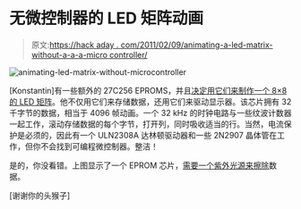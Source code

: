 # 无微控制器的 LED 矩阵动画

> 原文:[https://hack aday . com/2011/02/09/animating-a-led-matrix-without-a-a-a-micro controller/](https://hackaday.com/2011/02/09/animating-an-led-matrix-without-a-microcontroller/)

![](../Images/c83e0a3bb1f44156bf5fe190c5726408.png "animating-led-matrix-without-microcontroller")

[Konstantin]有一些额外的 27C256 EPROMS，并且[决定用它们来制作一个 8×8 的 LED 矩阵](http://www.konstant.in/?p=277)。他不仅用它们来存储数据，还用它们来驱动显示器。该芯片拥有 32 千字节的数据，相当于 4096 帧动画。一个 32 kHz 的时钟电路与一些纹波计数器一起工作，滚动存储数据的每个字节，打开列，同时吸收适当的行。当然，电流保护是必须的，因此有一个 ULN2308A 达林顿驱动器和一些 2N2907 晶体管在工作，但你不会找到可编程微控制器。整洁！

是的，你没看错。上图显示了一个 EPROM 芯片，[需要一个紫外光源来擦除](http://hackaday.com/2010/10/21/uv-eprom-eraser-in-a-toolbox/)数据。

[谢谢你的头猴子]